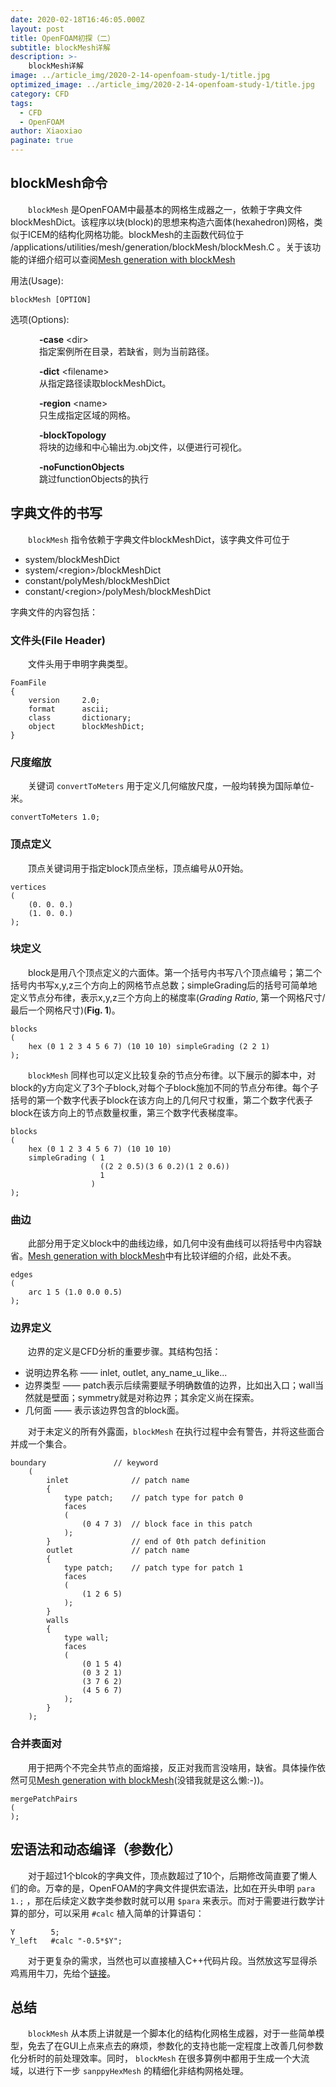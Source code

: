 ```yaml
---
date: 2020-02-18T16:46:05.000Z
layout: post
title: OpenFOAM初探（二）
subtitle: blockMesh详解
description: >-
    blockMesh详解
image: ../article_img/2020-2-14-openfoam-study-1/title.jpg
optimized_image: ../article_img/2020-2-14-openfoam-study-1/title.jpg
category: CFD
tags:
  - CFD
  - OpenFOAM
author: Xiaoxiao
paginate: true
---
```


## blockMesh命令
&emsp;&emsp;`blockMesh` 是OpenFOAM中最基本的网格生成器之一，依赖于字典文件blockMeshDict。该程序以块(block)的思想来构造六面体(hexahedron)网格，类似于ICEM的结构化网格功能。blockMesh的主函数代码位于 /applications/utilities/mesh/generation/blockMesh/blockMesh.C 。关于该功能的详细介绍可以查阅[Mesh generation with blockMesh](https://cfd.direct/openfoam/user-guide/v7-blockmesh/#x26-1850005.3)

用法(Usage):

```
blockMesh [OPTION]
```
选项(Options):<br>

&emsp;&emsp;&emsp;  **-case** &lt;dir&gt; <br>
&emsp;&emsp;&emsp; 指定案例所在目录，若缺省，则为当前路径。

&emsp;&emsp;&emsp;  **-dict** &lt;filename&gt; <br>
&emsp;&emsp;&emsp; 从指定路径读取blockMeshDict。

&emsp;&emsp;&emsp;  **-region** &lt;name&gt; <br>
&emsp;&emsp;&emsp; 只生成指定区域的网格。

&emsp;&emsp;&emsp;  **-blockTopology** <br>
&emsp;&emsp;&emsp; 将块的边缘和中心输出为.obj文件，以便进行可视化。

&emsp;&emsp;&emsp;  **-noFunctionObjects** <br>
&emsp;&emsp;&emsp; 跳过functionObjects的执行


## 字典文件的书写
&emsp;&emsp;`blockMesh` 指令依赖于字典文件blockMeshDict，该字典文件可位于
* system/blockMeshDict
* system/&lt;region&gt;/blockMeshDict
* constant/polyMesh/blockMeshDict
* constant/&lt;region&gt;/polyMesh/blockMeshDict<br>

字典文件的内容包括：
### 文件头(File Header)
&emsp;&emsp;文件头用于申明字典类型。
```
FoamFile
{
    version     2.0;
    format      ascii;
    class       dictionary;
    object      blockMeshDict;
}
```
### 尺度缩放
&emsp;&emsp;关键词 `convertToMeters` 用于定义几何缩放尺度，一般均转换为国际单位-米。
```
convertToMeters 1.0;
```
### 顶点定义
&emsp;&emsp;顶点关键词用于指定block顶点坐标，顶点编号从0开始。

```
vertices
(
    (0. 0. 0.)
    (1. 0. 0.)
);
```

### 块定义
&emsp;&emsp;block是用八个顶点定义的六面体。第一个括号内书写八个顶点编号；第二个括号内书写x,y,z三个方向上的网格节点总数；simpleGrading后的括号可简单地定义节点分布律，表示x,y,z三个方向上的梯度率(*Grading Ratio*, 第一个网格尺寸/最后一个网格尺寸)(**Fig. 1**)。
```
blocks
(
    hex (0 1 2 3 4 5 6 7) (10 10 10) simpleGrading (2 2 1)
);
```

&emsp;&emsp;`blockMesh` 同样也可以定义比较复杂的节点分布律。以下展示的脚本中，对block的y方向定义了3个子block,对每个子block施加不同的节点分布律。每个子括号的第一个数字代表子block在该方向上的几何尺寸权重，第二个数字代表子block在该方向上的节点数量权重，第三个数字代表梯度率。
```
blocks
(
    hex (0 1 2 3 4 5 6 7) (10 10 10) 
    simpleGrading ( 1
                    ((2 2 0.5)(3 6 0.2)(1 2 0.6))
                    1
                  )
);
```

### 曲边
&emsp;&emsp;此部分用于定义block中的曲线边缘，如几何中没有曲线可以将括号中内容缺省。[Mesh generation with blockMesh](https://cfd.direct/openfoam/user-guide/v7-blockmesh/#x26-1850005.3)中有比较详细的介绍，此处不表。
```
edges
(
    arc 1 5 (1.0 0.0 0.5)
);
```

### 边界定义
&emsp;&emsp;边界的定义是CFD分析的重要步骤。其结构包括：
* 说明边界名称 —— inlet, outlet, any_name_u_like... 
* 边界类型 —— patch表示后续需要赋予明确数值的边界，比如出入口；wall当然就是壁面；symmetry就是对称边界；其余定义尚在探索。
* 几何面 —— 表示该边界包含的block面。

&emsp;&emsp;对于未定义的所有外露面，`blockMesh` 在执行过程中会有警告，并将这些面合并成一个集合。
```
boundary               // keyword
    (
        inlet              // patch name
        {
            type patch;    // patch type for patch 0
            faces
            (
                (0 4 7 3)  // block face in this patch
            );
        }                  // end of 0th patch definition
        outlet             // patch name
        {
            type patch;    // patch type for patch 1
            faces
            (
                (1 2 6 5)
            );
        }
        walls
        {
            type wall;
            faces
            (
                (0 1 5 4)
                (0 3 2 1)
                (3 7 6 2)
                (4 5 6 7)
            );
        }
    );
```

### 合并表面对
&emsp;&emsp;用于把两个不完全共节点的面熔接，反正对我而言没啥用，缺省。具体操作依然可见[Mesh generation with blockMesh](https://cfd.direct/openfoam/user-guide/v7-blockmesh/#x26-1850005.3)(没错我就是这么懒:-))。
```
mergePatchPairs
(
);
```


## 宏语法和动态编译（参数化）
&emsp;&emsp;对于超过1个blcok的字典文件，顶点数超过了10个，后期修改简直要了懒人们的命。万幸的是，OpenFOAM的字典文件提供宏语法，比如在开头申明 `para 1.;` ，那在后续定义数字类参数时就可以用 `$para` 来表示。而对于需要进行数学计算的部分，可以采用 `#calc` 植入简单的计算语句：
```
Y        5;
Y_left   #calc "-0.5*$Y";
```
&emsp;&emsp;对于更复杂的需求，当然也可以直接植入C++代码片段。当然放这写显得杀鸡焉用牛刀，先给个[链接](https://cfd.direct/openfoam/user-guide/v7-basic-file-format/#x17-1230004.2)。


## 总结
&emsp;&emsp;`blockMesh` 从本质上讲就是一个脚本化的结构化网格生成器，对于一些简单模型，免去了在GUI上点来点去的麻烦，参数化的支持也能一定程度上改善几何参数化分析时的前处理效率。同时， `blockMesh` 在很多算例中都用于生成一个大流域，以进行下一步 `sanppyHexMesh` 的精细化非结构网格处理。